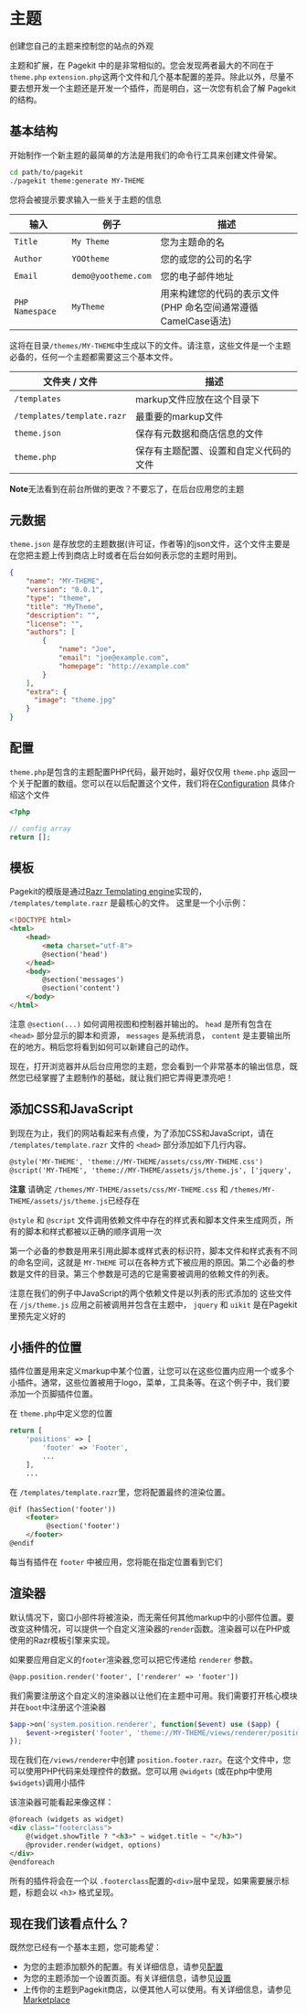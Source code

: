 # 主题

<p class="uk-article-lead">创建您自己的主题来控制您的站点的外观</p>

主题和扩展，在 Pagekit 中的是非常相似的。您会发现两者最大的不同在于`theme.php` `extension.php`这两个文件和几个基本配置的差异。除此以外，尽量不要去想开发一个主题还是开发一个插件，而是明白，这一次您有机会了解 Pagekit 的结构。
## 基本结构

开始制作一个新主题的最简单的方法是用我们的命令行工具来创建文件骨架。

```bash
cd path/to/pagekit
./pagekit theme:generate MY-THEME
```

您将会被提示要求输入一些关于主题的信息

| 输入	              | 例子                   | 描述 |
|-------------------|-----------------------|--------------|
| `Title`           | `My Theme`            | 您为主题命的名
| `Author`          | `YOOtheme`            | 您的或您的公司的名字
| `Email`           | `demo@yootheme.com`   | 您的电子邮件地址
| `PHP Namespace`   | `MyTheme`             | 用来构建您的代码的表示文件(PHP 命名空间通常遵循CamelCase语法)

这将在目录`/themes/MY-THEME`中生成以下的文件。请注意，这些文件是一个主题必备的，任何一个主题都需要这三个基本文件。

| 文件夹 / 文件 | 描述        |
|---------------|-------------|
| `/templates` | markup文件应放在这个目录下|
| `/templates/template.razr` | 最重要的markup文件 |
| `theme.json` | 保存有元数据和商店信息的文件 |
| `theme.php` | 保存有主题配置、设置和自定义代码的文件 |

**Note**无法看到在前台所做的更改？不要忘了，在后台应用您的主题

## 元数据

`theme.json` 是存放您的主题数据(许可证，作者等)的json文件，这个文件主要是在您把主题上传到商店上时或者在后台如何表示您的主题时用到。

```json
{
    "name": "MY-THEME",
    "version": "0.0.1",
    "type": "theme",
    "title": "MyTheme",
    "description": "",
    "license": "",
    "authors": [
        {
            "name": "Joe",
            "email": "joe@example.com",
            "homepage": "http://example.com"
        }
    ],
    "extra": {
      "image": "theme.jpg"
    }
}
```

## 配置

`theme.php`是包含的主题配置PHP代码，最开始时，最好仅仅用 `theme.php` 返回一个关于配置的数组。您可以在以后配置这个文件，我们将在[Configuration](configuration.md) 具体介绍这个文件


```php
<?php

// config array
return [];
```

## 模板

Pagekit的模版是通过[Razr Templating engine](https://github.com/pagekit/razr)实现的， `/templates/template.razr` 是最核心的文件。
这里是一个小示例：

```html
<!DOCTYPE html>
<html>
    <head>
        <meta charset="utf-8">
        @section('head')
    </head>
    <body>
        @section('messages')
        @section('content')
    </body>
</html>
```

注意 `@section(...)` 如何调用视图和控制器并输出的。 `head` 是所有包含在 `<head>` 部分显示的脚本和资源， `messages` 是系统消息， `content` 是主要输出所在的地方。稍后您将看到如何可以新建自己的动作。

现在，打开浏览器并从后台应用您的主题，您会看到一个非常基本的输出信息，既然您已经掌握了主题制作的基础，就让我们把它弄得更漂亮吧！

## 添加CSS和JavaScript 

到现在为止，我们的网站看起来有点傻，为了添加CSS和JavaScript，请在 `/templates/template.razr` 文件的 `<head>` 部分添加如下几行内容。

```html
@style('MY-THEME', 'theme://MY-THEME/assets/css/MY-THEME.css')
@script('MY-THEME', 'theme://MY-THEME/assets/js/theme.js', ['jquery', 'uikit'])
```

**注意** 请确定 `/themes/MY-THEME/assets/css/MY-THEME.css` 和  `/themes/MY-THEME/assets/js/theme.js`已经存在

 `@style` 和 `@script` 文件调用依赖文件中存在的样式表和脚本文件来生成网页，所有的脚本和样式都被以正确的顺序调用一次

第一个必备的参数是用来引用此脚本或样式表的标识符，脚本文件和样式表有不同的命名空间，这就是 `MY-THEME` 可以在各种方式下被应用的原因。第二个必备的参数是文件的目录。第三个参数是可选的它是需要被调用的依赖文件的列表。

注意在我们的例子中JavaScript的两个依赖文件是以列表的形式添加的 这些文件在 `/js/theme.js` 应用之前被调用并包含在主题中， `jquery` 和  `uikit` 是在Pagekit里预先定义好的

## 小插件的位置

插件位置是用来定义markup中某个位置，让您可以在这些位置内应用一个或多个小插件。通常，这些位置被用于logo，菜单，工具条等。在这个例子中，我们要添加一个页脚插件位置。

在 `theme.php`中定义您的位置

```php
return [
    'positions' => [
        'footer' => 'Footer',
        ...
    ],
    ...
```

在 `/templates/template.razr`里，您将配置最终的渲染位置。

```html
@if (hasSection('footer'))
    <footer>
         @section('footer')
    </footer>
@endif
```

每当有插件在 `footer` 中被应用，您将能在指定位置看到它们

## 渲染器

默认情况下，窗口小部件将被渲染，而无需任何其他markup中的小部件位置。要改变这种情况，可以提供一个自定义渲染器的`render`函数。渲染器可以在PHP或使用的Razr模板引擎来实现。

如果要应用自定义的`footer`渲染器,您可以把它传递给 `renderer` 参数。

```html
@app.position.render('footer', ['renderer' => 'footer'])
```
我们需要注册这个自定义的渲染器以让他们在主题中可用。我们需要打开核心模块并在`boot`中注册这个渲染器
```php
$app->on('system.position.renderer', function($event) use ($app) {
    $event->register('footer', 'theme://MY-THEME/views/renderer/position.footer.razr');
});
```

现在我们在`/views/renderer`中创建 `position.footer.razr`。在这个文件中，您可以使用PHP代码来处理控件的数据。您可以用 `@widgets` (或在php中使用`$widgets`)调用小插件


该渲染器可能看起来像这样： 

```html
@foreach (widgets as widget)
<div class="footerclass">
    @(widget.showTitle ? "<h3>" ~ widget.title ~ "</h3>")
    @provider.render(widget, options)
</div>
@endforeach
```
所有的插件将会在一个以 `.footerclass`配置的`<div>`层中呈现，如果需要展示标题，标题会以 `<h3>` 格式呈现。


## 现在我们该看点什么？

既然您已经有一个基本主题，您可能希望： 

- 为您的主题添加额外的配置。有关详细信息，请参见[配置](configuration.md)
- 为您的主题添加一个设置页面。有关详细信息，请参见[设置](settings.md) 
- 上传你的主题到Pagekit商店，以便其他人可以使用。有关详细信息，请参见[Marketplace](marketplace.md) 
